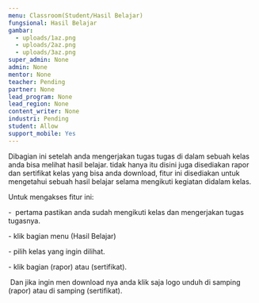 ```yaml
---
menu: Classroom(Student/Hasil Belajar)
fungsional: Hasil Belajar
gambar:
  - uploads/1az.png
  - uploads/2az.png
  - uploads/3az.png
super_admin: None
admin: None
mentor: None
teacher: Pending
partner: None
lead_program: None
lead_region: None
content_writer: None
industri: Pending
student: Allow
support_mobile: Yes
---
```

Dibagian ini setelah anda mengerjakan tugas tugas di dalam sebuah kelas anda bisa melihat hasil belajar. tidak hanya itu disini juga disediakan rapor dan sertifikat kelas yang bisa anda download, fitur ini disediakan untuk mengetahui sebuah hasil belajar selama mengikuti kegiatan didalam kelas.

Untuk mengakses fitur ini:

\-  pertama pastikan anda sudah mengikuti kelas dan mengerjakan tugas tugasnya.

\- klik bagian menu (Hasil Belajar)

\- pilih kelas yang ingin dilihat.

\- klik bagian (rapor) atau (sertifikat).

 Dan jika ingin men download nya anda klik saja logo unduh di samping (rapor) atau di samping (sertifikat).